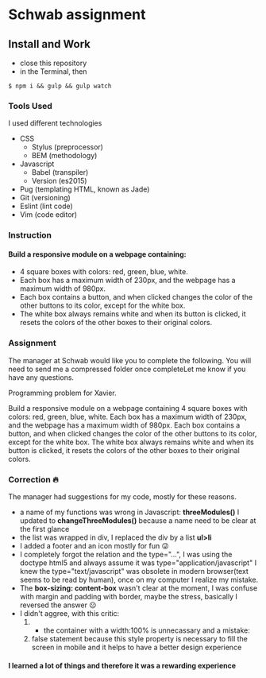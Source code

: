 # Schwab assignment

## Install and Work
- close this repository
- in the Terminal, then

`$ npm i && gulp && gulp watch`


### Tools Used
I used different technologies 
  * CSS 
    - Stylus   (preprocessor)
    - BEM      (methodology)
  * Javascript
    - Babel    (transpiler)
    - Version  (es2015)
  * Pug        (templating HTML, known as Jade)
  * Git        (versioning)
  * Eslint     (lint code)
  * Vim        (code editor)

### Instruction
#### Build a responsive module on a webpage containing:
- 4 square boxes with colors: red, green, blue, white. 
- Each box has a maximum width of 230px, and the webpage has a maximum width of 980px. 
- Each box contains a button, and when clicked changes the color of the other buttons to its color, except for the white box. 
- The white box always remains white and when its button is clicked, it resets the colors of the other boxes to their original colors.

### Assignment

The manager at Schwab would like you to complete the following. You will need to send me a compressed folder once completeLet me know if you have any questions.

Programming problem for Xavier.

Build a responsive module on a webpage containing 4 square boxes with colors: red, green, blue, white. Each box has a maximum width of 230px, and the webpage has a maximum width of 980px. Each box contains a button, and when clicked changes the color of the other buttons to its color, except for the white box. The white box always remains white and when its button is clicked, it resets the colors of the other boxes to their original colors.

### Correction 🔥
The manager had suggestions for my code, mostly for these reasons.
- a name of my functions was wrong in Javascript: **threeModules()** I updated to **changeThreeModules()** because a name need to be clear at the first glance
- the list was wrapped in div, I replaced the div by a list **ul>li**
- I added a footer and an icon mostly for fun 😜
- I completely forgot the relation and the type="...", I was using the doctype html5 and always assume it was type="application/javascript" I knew the type="text/javascript" was obsolete in modern browser(text seems to be read by human), once on my computer I realize my mistake. 
- The **box-sizing: content-box** wasn't clear at the moment, I was confuse with margin and
  padding with border, maybe the stress, basically I reversed the answer ☹️
- I didn't aggree, with this critic: 
  1. - the container with a width:100% is unnecassary and a mistake: 
  2. false statement because this style property is necessary to fill the screen in mobile and it
     helps to have a better design experience

#### I learned a lot of things and therefore it was a rewarding experience
